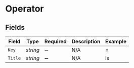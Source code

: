 # Operator


## Fields

| Field              | Type               | Required           | Description        | Example            |
| ------------------ | ------------------ | ------------------ | ------------------ | ------------------ |
| `Key`              | *string*           | :heavy_minus_sign: | N/A                | =                  |
| `Title`            | *string*           | :heavy_minus_sign: | N/A                | is                 |